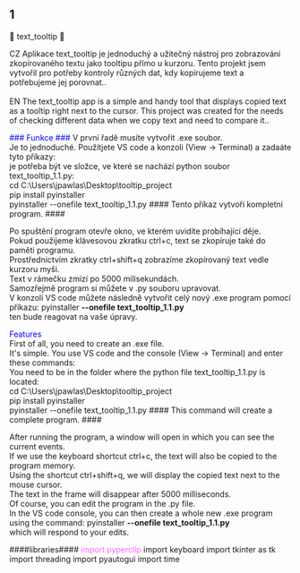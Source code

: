 ## 1 ##
📂 text_tooltip 📂

CZ Aplikace text_tooltip je jednoduchý a užitečný nástroj pro zobrazování zkopírovaného textu jako tooltipu přímo u kurzoru. Tento projekt jsem vytvořil pro potřeby kontroly různých dat, kdy kopírujeme text a potřebujeme jej porovnat.. <br><br>
EN The text_tooltip app is a simple and handy tool that displays copied text as a tooltip right next to the cursor. This project was created for the needs of checking different data when we copy text and need to compare it..

<span style="color: blue;"> ### Funkce ### </span>
V první řadě musíte vytvořit .exe soubor. <br>
Je to jednoduché. Použitjete VS code a konzoli (View -> Terminal) a zadaáte tyto příkazy:<br>
je potřeba být ve složce, ve které se nachází python soubor text_tooltip_1.1.py:<br>
cd C:\Users\jpawlas\Desktop\tooltip_project<br>
pip install pyinstaller<br>
pyinstaller --onefile text_tooltip_1.1.py #### Tento příkaz vytvoří kompletní program. #### <br>

Po spuštění program otevře okno, ve kterém uvidíte probíhající děje.<br> 
Pokud použijeme klávesovou zkratku ctrl+c, text se zkopíruje také do paměti programu.<br>
Prostřednictvím zkratky ctrl+shift+q zobrazíme zkopírovaný text vedle kurzoru myši. <br>
Text v rámečku zmizí po 5000 milisekundách.<br>
Samozřejmě program si můžete v .py souboru upravovat. <br>
V konzoli VS code můžete následně vytvořit celý nový .exe program pomocí příkazu: pyinstaller **--onefile text_tooltip_1.1.py**<br>
ten bude reagovat na vaše úpravy. <br>

<span style="color: blue;">Features</span>  
First of all, you need to create an .exe file.<br>
It's simple. You use VS code and the console (View -> Terminal) and enter these commands:<br>
You need to be in the folder where the python file text_tooltip_1.1.py is located:<br>
cd C:\Users\jpawlas\Desktop\tooltip_project<br>
pip install pyinstaller<br>
pyinstaller --onefile text_tooltip_1.1.py #### This command will create a complete program. ####<br>

After running the program, a window will open in which you can see the current events.<br>
If we use the keyboard shortcut ctrl+c, the text will also be copied to the program memory.<br>
Using the shortcut ctrl+shift+q, we will display the copied text next to the mouse cursor.<br>
The text in the frame will disappear after 5000 milliseconds.<br>
Of course, you can edit the program in the .py file.<br>
In the VS code console, you can then create a whole new .exe program using the command: pyinstaller **--onefile text_tooltip_1.1.py**<br>
which will respond to your edits.<br>

####libraries####
<span style="color: FF66FF;"> import pyperclip </span>
import keyboard
import tkinter as tk
import threading
import pyautogui
import time 
